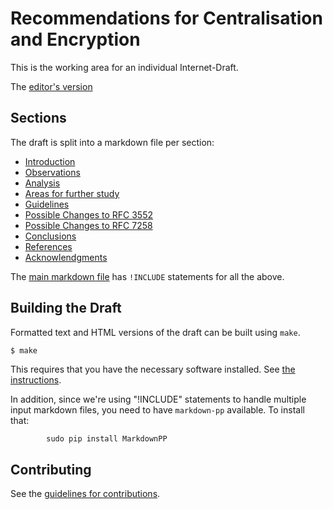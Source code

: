 # Recommendations for Centralisation and Encryption 

This is the working area for an individual Internet-Draft.

The [editor's version](draft-arkko-farrell-arch-model-t.txt)


## Sections

The draft is split into a markdown file per section:

- [Introduction](intro.md)
- [Observations](observations.md)
- [Analysis](analysis.md)
- [Areas for further study](study.md)
- [Guidelines](guidelines.md)
- [Possible Changes to RFC 3552](changes3552.md)
- [Possible Changes to RFC 7258](changes7258.md)
- [Conclusions](conclusions.md)
- [References](refs.md)
- [Acknowlendgments](acks.md)

The [main markdown file](draft-arkko-farrell-arch-model-t.md) has ``!INCLUDE``
statements for all the above.

## Building the Draft

Formatted text and HTML versions of the draft can be built using `make`.

```sh
$ make
```

This requires that you have the necessary software installed.  See
[the instructions](https://github.com/martinthomson/i-d-template/blob/master/doc/SETUP.md).

In addition, since we're using "!INCLUDE" statements to handle
multiple input markdown files, you need to have ``markdown-pp``
available. To install that:

            sudo pip install MarkdownPP

## Contributing

See the
[guidelines for contributions](https://github.com/jariarkko/distributed-resolver-selection/blob/master/CONTRIBUTING.md).
